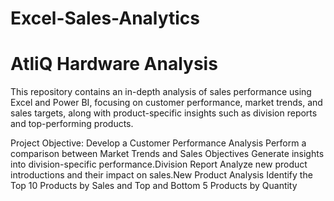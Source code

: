 # Excel-Sales-Analytics

# AtliQ Hardware Analysis
This repository contains an in-depth analysis of sales performance using Excel and Power BI, focusing on customer performance, market trends, and sales targets, along with product-specific insights such as division reports and top-performing products.

 Project Objective:
Develop a Customer Performance Analysis
Perform a comparison between Market Trends and Sales Objectives
Generate insights into division-specific performance.Division Report
Analyze new product introductions and their impact on sales.New Product Analysis
Identify the Top 10 Products by Sales and Top and Bottom 5 Products by Quantity


